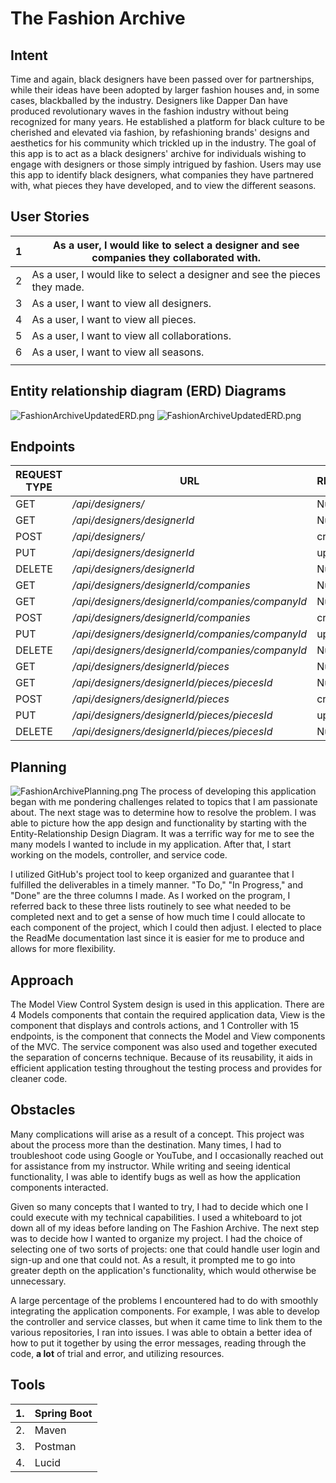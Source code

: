 # The Fashion Archive

 
## Intent
Time and again, black designers have been passed over for partnerships,
while their ideas have been adopted by larger fashion houses and, in some cases,
blackballed by the industry. Designers like Dapper Dan have produced revolutionary
waves in the fashion industry without being recognized for many years. He established
a platform for black culture to be cherished and elevated via fashion, by refashioning
brands' designs and aesthetics for his community which trickled up in the industry.
The goal of this app is to act as a black designers' archive for individuals wishing
to engage with designers or those simply intrigued by fashion. Users may use this app
to identify black designers, what companies they have partnered with, what pieces they
have developed, and to view the different seasons.

## User Stories

| 1   | As a user, I would like to select a designer and see companies they collaborated with. |
|-----|----------------------------------------------------------------------------------------|
| 2   | As a user, I would like to select a designer and see the pieces they made.             |
| 3   | As a user, I want to view all designers.                                               |
| 4   | As a user, I want to view all pieces.                                                  |
| 5   | As a user, I want to view all collaborations.                                          |
| 6   | As a user, I want to view all seasons.                                                 |
|     |                                                                                        |


## Entity relationship diagram (ERD) Diagrams
![FashionArchiveUpdatedERD.png](/Users/rookmac/sei/projects/Project2/images/FashionArchiveUpdatedERD.png)
![FashionArchiveUpdatedERD.png](https://user-images.githubusercontent.com/77082461/152569888-fd5a1c39-81d1-4071-a429-a5bfc9a92cd8.png)
## Endpoints

| REQUEST TYPE | URL                                             | REQUEST BODY   |
|--------------|-------------------------------------------------|----------------|
| GET          | _/api/designers/_                               | Null           |
| GET          | _/api/designers/designerId_                     | Null           |
| POST         | _/api/designers/_                               | createDesigner |
| PUT          | _/api/designers/designerId_                     | updateDesigner |
| DELETE       | _/api/designers/designerId_                     | Null           |
| GET          | _/api/designers/designerId/companies_           | Null           |
| GET          | _/api/designers/designerId/companies/companyId_ | Null           |
| POST         | _/api/designers/designerId/companies_           | createCompany  |
| PUT          | _/api/designers/designerId/companies/companyId_ | updateCompany  |
| DELETE       | _/api/designers/designerId/companies/companyId_ | Null           |
| GET          | _/api/designers/designerId/pieces_              | Null           |
| GET          | _/api/designers/designerId/pieces/piecesId_     | Null           |
| POST         | _/api/designers/designerId/pieces_              | createPiece    |
| PUT          | _/api/designers/designerId/pieces/piecesId_     | updatePiece    |
| DELETE       | _/api/designers/designerId/pieces/piecesId_     | Null           |

## Planning

![FashionArchivePlanning.png](/Users/rookmac/sei/projects/Project2/images/FashionArchivePlanning.png)
The process of developing this application began with me pondering challenges related 
to topics that I am passionate about. The next stage was to determine how to resolve
the problem. I was able to picture how the app design and functionality by starting with 
the Entity-Relationship Design Diagram. It was a terrific way for me to see the many models 
I wanted to include in my application. After that, I start working on the models, controller, 
and service code.

I utilized GitHub's project tool to keep organized and guarantee that I fulfilled the deliverables 
in a timely manner. "To Do," "In Progress," and "Done" are the three columns I made. As I worked on 
the program, I referred back to these three lists routinely to see what needed to be completed next 
and to get a sense of how much time I could allocate to each component of the project, which I could 
then adjust. I elected to place the ReadMe documentation last since it is easier for me to produce and 
allows for more flexibility.

## Approach

The Model View Control System design is used in this application. There are 4 Models components that 
contain the required application data, View is the component that displays and controls actions, and 
1 Controller with 15 endpoints, is the component that connects the Model and View components of the MVC. 
The service component was also used and together executed the separation of concerns technique. 
Because of its reusability, it aids in efficient application testing throughout the testing process and 
provides for cleaner code.


## Obstacles
Many complications will arise as a result of a concept. This project was about the process more than the destination. Many times, I had to troubleshoot code using Google or YouTube, and I occasionally reached out for assistance from my instructor. While writing and seeing identical functionality, I was able to identify bugs as well as how the application components interacted.

Given so many concepts that I wanted to try, I had to decide which one I could execute with my technical capabilities. I used a whiteboard to jot down all of my ideas before landing on The Fashion Archive. The next step was to decide how I wanted to organize my project. I had the choice of selecting one of two sorts of projects: one that could handle user login and sign-up and one that could not. As a result, it prompted me to go into greater depth on the application's functionality, which would otherwise be unnecessary.

A large percentage of the problems I encountered had to do with smoothly integrating the application components.
For example, I was able to develop the controller and service classes, but when it came time to link them to the various repositories, I ran into issues. I was able to obtain a better idea of how to put it together by using the error messages, reading through the code, **a lot** of trial and error, and utilizing resources.


## Tools

| 1.  | Spring Boot |
|-----|-------------|
| 2.  | Maven       |
| 3.  | Postman     |
| 4.  | Lucid       |


[//]: # (## Dependencies)

[//]: # (Installation instructions for any dependencies.)

[//]: # (15 )

